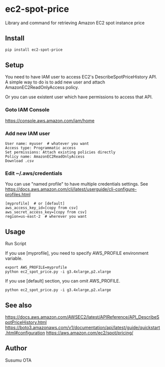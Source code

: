 # ec2-spot-price

Library and command for retrieving Amazon EC2 spot instance price


## Install

```sh
pip install ec2-spot-price
```

## Setup

You need to have IAM user to access EC2's DescribeSpotPriceHistory API.
A simple way to do is to add new user and attach AmazonEC2ReadOnlyAccess
policy.

Or you can use existent user which have permissions to access that API.

### Goto IAM Console

https://console.aws.amazon.com/iam/home

### Add new IAM user

```
User name: myuser  # whatever you want
Access type: Programmatic access
Set permissions: Attach existing policies directly
Policy name: AmazonEC2ReadOnlyAccess
Download .csv
```

### Edit ~/.aws/credentials

You can use "named profile" to have multiple credentials settings.
See https://docs.aws.amazon.com/cli/latest/userguide/cli-configure-profiles.html

```
[myprofile]  # or [default]
aws_access_key_id=[copy from csv]
aws_secret_access_key=[copy from csv]
region=us-east-2  # wherever you want
```

## Usage

Run Script

If you use [myprofile], you need to specify AWS_PROFILE environment
variable.

```
export AWS_PROFILE=myprofile
python ec2_spot_price.py -i g3.4xlarge,p2.xlarge
```

If you use [default] section, you can omit AWS_PROFILE.

```
python ec2_spot_price.py -i g3.4xlarge,p2.xlarge
```

## See also

https://docs.aws.amazon.com/AWSEC2/latest/APIReference/API_DescribeSpotPriceHistory.html
https://boto3.amazonaws.com/v1/documentation/api/latest/guide/quickstart.html#configuration
https://aws.amazon.com/ec2/spot/pricing/


## Author

Susumu OTA


